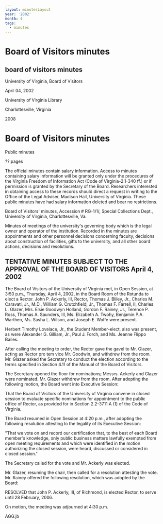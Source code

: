 ```yaml
---
layout: minutesLayout
year: '2002'
month: 4
tags:
  - minutes
---
```

Board of Visitors minutes
=========================

board of visitors minutes
-------------------------

University of Virginia, Board of Visitors

April 04, 2002

University of Virginia Library

Charlottesville, Virginia

2008

Board of Visitors minutes
=========================

Public minutes

?? pages

The official minutes contain salary information. Access to minutes containing salary information will be granted only under the procedures of the Virginia Freedom of Information Act (Code of Virginia-2.1-340 ff.) or if permission is granted by the Secretary of the Board. Researchers interested in obtaining access to these records should direct a request in writing to the Office of the Legal Adviser, Madison Hall, University of Virginia. These public minutes have had salary information deleted and bear no restrictions.

Board of Visitors' minutes, Accession # RG-1/1/, Special Collections Dept., University of Virginia, Charlottesville, Va.

Minutes of meetings of the university's governing body which is the legal owner and operator of the institution. Recorded in the minutes are appointments and other personnel decisions concerning faculty, decisions about construction of facilities, gifts to the university, and all other board actions, decisions and resolutions.

TENTATIVE MINUTES SUBJECT TO THE APPROVAL OF THE BOARD OF VISITORS April 4, 2002
--------------------------------------------------------------------------------

The Board of Visitors of the University of Virginia met, in Open Session, at 3:50 p.m., Thursday, April 4, 2002, in the Board Room of the Rotunda to elect a Rector. John P. Ackerly, III, Rector, Thomas J. Bliley, Jr., Charles M. Caravati, Jr., M.D., William G. Crutchfield, Jr., Thomas F. Farrell, II, Charles L. Glazer, Mrs. Elsie Goodwyn Holland, Gordon F. Rainey, Jr., Terence P. Ross, Thomas A. Saunders, III, Ms. Elizabeth A. Twohy, Benjamin P.A. Warthen, Ms. Sasha L. Wilson, and Joseph E. Wolfe were present.

Herbert Timothy Lovelace, Jr., the Student Member-elect, also was present, as were Alexander G. Gilliam, Jr., Paul J. Forch, and Ms. Jeanne Flippo Bailes.

After calling the meeting to order, the Rector gave the gavel to Mr. Glazer, acting as Rector pro tem vice Mr. Goodwin, and withdrew from the room. Mr. Glazer asked the Secretary to conduct the election according to the terms specified in Section 4.11 of the Manual of the Board of Visitors.

The Secretary opened the floor for nominations; Messrs. Ackerly and Glazer were nominated. Mr. Glazer withdrew from the room. After adopting the following motion, the Board went into Executive Session:

That the Board of Visitors of the University of Virginia convene in closed session to evaluate specific nominations for appointment to the public office of Rector, as provided for in Section 2.2-3711 A (1) of the Code of Virginia.

The Board resumed in Open Session at 4:20 p.m., after adopting the following resolution attesting to the legality of its Executive Session:

"That we vote on and record our certification that, to the best of each Board member's knowledge, only public business matters lawfully exempted from open meeting requirements and which were identified in the motion authorizing the closed session, were heard, discussed or considered in closed session."

The Secretary called for the vote and Mr. Ackerly was elected.

Mr. Glazer, resuming the chair, then called for a resolution attesting the vote. Mr. Rainey offered the following resolution, which was adopted by the Board:

RESOLVED that John P. Ackerly, III, of Richmond, is elected Rector, to serve until 28 February, 2006.

On motion, the meeting was adjourned at 4:30 p.m.

AGG:jb
